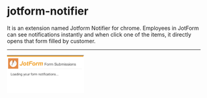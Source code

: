 # jotform-notifier

It is an extension named Jotform Notifier for chrome. Employees in JotForm can see notifications instantly and when click one of the items, it directly opens that form filled by customer.

<hr>

<img src="home.png" width="200" height="100">
